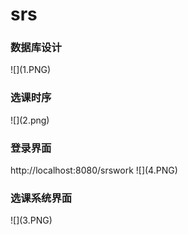 # srs
<h3>数据库设计</h3>
![](1.PNG)
<h3>选课时序</h3>
![](2.png)
<h3>登录界面</h3>
http://localhost:8080/srswork
![](4.PNG)
<h3>选课系统界面</h3>
![](3.PNG)

